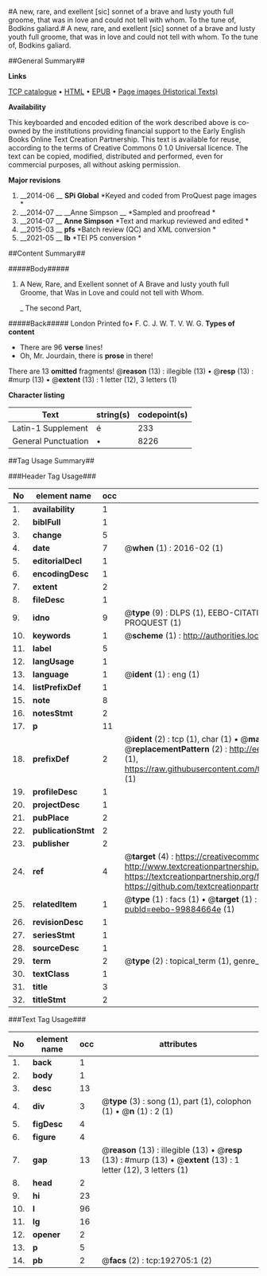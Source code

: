 #A new, rare, and exellent [sic] sonnet of a brave and lusty youth full groome, that was in love and could not tell with whom. To the tune of, Bodkins galiard.#
A new, rare, and exellent [sic] sonnet of a brave and lusty youth full groome, that was in love and could not tell with whom. To the tune of, Bodkins galiard.

##General Summary##

**Links**

[TCP catalogue](http://www.ota.ox.ac.uk/tcp/)  • 
[HTML](http://tei.it.ox.ac.uk/tcp/Texts-HTML/free/B27/B27291.html)  • 
[EPUB](http://tei.it.ox.ac.uk/tcp/Texts-EPUB/free/B27/B27291.epub) • 
[Page images (Historical Texts)](https://historicaltexts.jisc.ac.uk/eebo-99884664e)

**Availability**

This keyboarded and encoded edition of the work described above is co-owned by the
    institutions providing financial support to the Early English Books Online Text Creation
    Partnership. This text is available for reuse, according to the terms of  Creative Commons 0 1.0 Universal
    licence. The text can be copied, modified, distributed and performed, even for commercial
    purposes, all without asking permission.

**Major revisions**

1. __2014-06 __ __SPi Global__ *Keyed and coded from ProQuest page images *
1. __2014-07 __ __Anne Simpson __ *Sampled and proofread *
1. __2014-07 __ __Anne Simpson__ *Text and markup reviewed and edited *
1. __2015-03 __ __pfs__ *Batch review (QC) and XML conversion *
1. __2021-05 __ __lb__ *TEI P5 conversion *

##Content Summary##

#####Body#####

1. A New, Rare, and Exellent sonnet of A Brave and lusty youth full Groome, that Was in Love and could not tell with Whom.

    _ The second Part,

#####Back#####
London Printed fo• F. C. J. W. T. V. W. G.
**Types of content**

  * There are 96 **verse** lines!
  * Oh, Mr. Jourdain, there is **prose** in there!

There are 13 **omitted** fragments! 
 @__reason__ (13) : illegible (13)  •  @__resp__ (13) : #murp (13)  •  @__extent__ (13) : 1 letter (12), 3 letters (1)

**Character listing**


|Text|string(s)|codepoint(s)|
|---|---|---|
|Latin-1 Supplement|é|233|
|General Punctuation|•|8226|

##Tag Usage Summary##

###Header Tag Usage###

|No|element name|occ|attributes|
|---|---|---|---|
|1.|__availability__|1||
|2.|__biblFull__|1||
|3.|__change__|5||
|4.|__date__|7| @__when__ (1) : 2016-02 (1)|
|5.|__editorialDecl__|1||
|6.|__encodingDesc__|1||
|7.|__extent__|2||
|8.|__fileDesc__|1||
|9.|__idno__|9| @__type__ (9) : DLPS (1), EEBO-CITATION (1), VID (1), EEBO-PROQUEST (1), STC (4), PROQUEST (1)|
|10.|__keywords__|1| @__scheme__ (1) : http://authorities.loc.gov/ (1)|
|11.|__label__|5||
|12.|__langUsage__|1||
|13.|__language__|1| @__ident__ (1) : eng (1)|
|14.|__listPrefixDef__|1||
|15.|__note__|8||
|16.|__notesStmt__|2||
|17.|__p__|11||
|18.|__prefixDef__|2| @__ident__ (2) : tcp (1), char (1)  •  @__matchPattern__ (2) : ([0-9\-]+):([0-9IVX]+) (1), (.+) (1)  •  @__replacementPattern__ (2) : http://eebo.chadwyck.com/downloadtiff?vid=$1&page=$2 (1), https://raw.githubusercontent.com/textcreationpartnership/Texts/master/tcpchars.xml#$1 (1)|
|19.|__profileDesc__|1||
|20.|__projectDesc__|1||
|21.|__pubPlace__|2||
|22.|__publicationStmt__|2||
|23.|__publisher__|2||
|24.|__ref__|4| @__target__ (4) : https://creativecommons.org/publicdomain/zero/1.0/ (1), http://www.textcreationpartnership.org/docs/. (1), https://textcreationpartnership.org/faq/#faq05 (1), https://github.com/textcreationpartnership (1)|
|25.|__relatedItem__|1| @__type__ (1) : facs (1)  •  @__target__ (1) : https://data.historicaltexts.jisc.ac.uk/view?pubId=eebo-99884664e (1)|
|26.|__revisionDesc__|1||
|27.|__seriesStmt__|1||
|28.|__sourceDesc__|1||
|29.|__term__|2| @__type__ (2) : topical_term (1), genre_form (1)|
|30.|__textClass__|1||
|31.|__title__|3||
|32.|__titleStmt__|2||


###Text Tag Usage###

|No|element name|occ|attributes|
|---|---|---|---|
|1.|__back__|1||
|2.|__body__|1||
|3.|__desc__|13||
|4.|__div__|3| @__type__ (3) : song (1), part (1), colophon (1)  •  @__n__ (1) : 2 (1)|
|5.|__figDesc__|4||
|6.|__figure__|4||
|7.|__gap__|13| @__reason__ (13) : illegible (13)  •  @__resp__ (13) : #murp (13)  •  @__extent__ (13) : 1 letter (12), 3 letters (1)|
|8.|__head__|2||
|9.|__hi__|23||
|10.|__l__|96||
|11.|__lg__|16||
|12.|__opener__|2||
|13.|__p__|5||
|14.|__pb__|2| @__facs__ (2) : tcp:192705:1 (2)|
